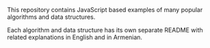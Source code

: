 This repository contains JavaScript based examples of many popular algorithms and data structures.

Each algorithm and data structure has its own separate README with related explanations in English and in Armenian. 
